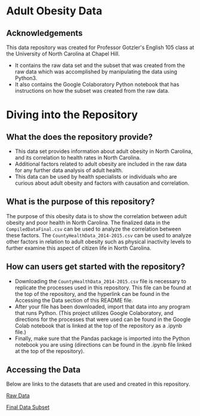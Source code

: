 # Adult Obesity Data
## Acknowledgements
This data repository was created for Professor Gotzler's English 105 class at the University of North Carolina at Chapel Hill.
* It contains the raw data set and the subset that was created from the raw data which was accomplished by manipulating the data using Python3.
* It also contains the Google Colaboratory Python notebook that has instructions on how the subset was created from the raw data.

# Diving into the Repository
## What the does the repository provide?
* This data set provides information about adult obesity in North Carolina, and its correlation to health rates in North Carolina. 
* Additional factors related to adult obesity are included in the raw data for any further data analysis of adult health.
* This data can be used by health specialists or individuals who are curious about adult obesity and factors with causation and correlation. 

## What is the purpose of this repository? 
The purpose of this obesity data is to show the correlation between adult obesity and poor health in North Carolina. The finalized data in the ```CompiledDataFinal.csv``` can be used to analyze the correlation between these factors. The ```CountyHealthData_2014-2015.csv``` can be used to analyze other factors in relation to adult obesity such as physical inactivity levels to further examine this aspect of citizen life in North Carolina. 

## How can users get started with the repository?
* Downloading the ```CountyHealthData_2014-2015.csv``` file is necessary to replicate the processes used in this repository. This file can be found at the top of the repository, and the hyperlink can be found in the Accessing the Data section of this README file.
* After your file has been downloaded, import that data into any program that runs Python. (This project utilizes Google Colaboratory, and directions for the processes that were used can be found in the Google Colab notebook that is linked at the top of the repository as a .ipynb file.)
* Finally, make sure that the Pandas package is imported into the Python notebook you are using (directions can be found in the .ipynb file linked at the top of the repository).  

## Accessing the Data
Below are links to the datasets that are used and created in this repository.

[Raw Data](https://github.com/ahibbeler/obesity-health-data/blob/main/CountyHealthData_2014-2015.csv) 

[Final Data Subset](https://github.com/ahibbeler/obesity-health-data/blob/main/CompiledDataFinal.csv) 
